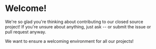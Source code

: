 # Welcome!
We're so glad you're thinking about contributing to our closed source project!
If you're unsure about anything, just ask -- or submit the issue or pull request anyway.

We want to ensure a welcoming environment for all our projects!
